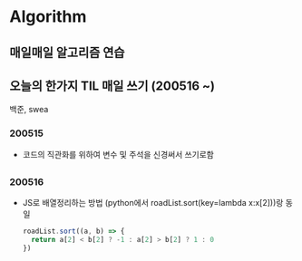 # Algorithm
## 매일매일 알고리즘 연습
## 오늘의 한가지 TIL 매일 쓰기 (200516 ~)
백준, swea
### 200515
- 코드의 직관화를 위하여 변수 및 주석을 신경써서 쓰기로함

## <TIL>
### 200516
  - JS로 배열정리하는 방법 (python에서 roadList.sort(key=lambda x:x[2]))랑 동일
    ```js 
    roadList.sort((a, b) => {
      return a[2] < b[2] ? -1 : a[2] > b[2] ? 1 : 0
    })
    ```
  
